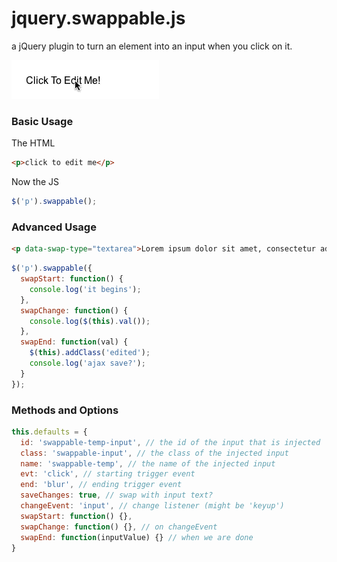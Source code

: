 jquery.swappable.js
===================

a jQuery plugin to turn an element into an input when you click on it.

![input example](https://raw.githubusercontent.com/james2doyle/jquery.swappable.js/master/input.gif)

### Basic Usage

The HTML

```html
<p>click to edit me</p>
```

Now the JS

```javascript
$('p').swappable();
```

### Advanced Usage

```html
<p data-swap-type="textarea">Lorem ipsum dolor sit amet, consectetur adipisicing elit, sed do eiusmod tempor incididunt ut labore et dolore magna aliqua.</p>
```

```javascript
$('p').swappable({
  swapStart: function() {
    console.log('it begins');
  },
  swapChange: function() {
    console.log($(this).val());
  },
  swapEnd: function(val) {
    $(this).addClass('edited');
    console.log('ajax save?');
  }
});
```

### Methods and Options

```javascript
this.defaults = {
  id: 'swappable-temp-input', // the id of the input that is injected
  class: 'swappable-input', // the class of the injected input
  name: 'swappable-temp', // the name of the injected input
  evt: 'click', // starting trigger event
  end: 'blur', // ending trigger event
  saveChanges: true, // swap with input text?
  changeEvent: 'input', // change listener (might be 'keyup')
  swapStart: function() {},
  swapChange: function() {}, // on changeEvent
  swapEnd: function(inputValue) {} // when we are done
}
```


